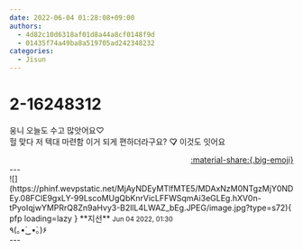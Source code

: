 ```yaml
---
date: 2022-06-04 01:28:08+09:00
authors:
  - 4d82c10d6318af01d8a44a8cf0148f9d
  - 01435f74a49ba8a519705ad242348232
categories:
  - Jisun
---
```


# 2-16248312

<div class="post-container" markdown="1">
<div class="content-container md-sidebar__scrollwrap" markdown="1">

웅니 오늘도 수고 많앗어요♡ <br>헐 맞다 저 텍대 마련함 이거 되게 편하더라구요? ♡̷̷̷ 이것도 잇어요

</div>
</div>

<div style="text-align: right;" markdown="1">
<a href="https://weverse.io/fromis9/fanpost/2-16248312" style="text-align: right;">:material-share:{.big-emoji}</a>
</div>
---

<div class="comments-container md-sidebar__scrollwrap" markdown="1">
<div class="comment" markdown="1">
<div class='id-container' markdown="1">
![](https://phinf.wevpstatic.net/MjAyNDEyMTlfMTE5/MDAxNzM0NTgzMjY0NDEy.08FClE9gxLY-99LscoMUgQbKnrVicLFFWSqmAi3eGLEg.hXV0n-tPyoIqjwYMPRrQ8Zn9aHvy3-B2llL4LWAZ_bEg.JPEG/image.jpg?type=s72){ pfp loading=lazy }
**<span class="artist">지선</span>** <small>Jun 04 2022, 01:30</small><br>
</div>
<div class='comment-body' markdown="1">
٩(｡•́‿•̀｡)۶ 
</div>
</div>
</div>
---

